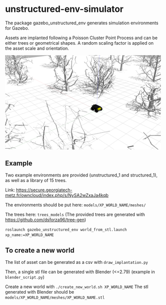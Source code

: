 # unstructured-env-simulator

The package gazebo_unstructured_env generates simulation environments for Gazebo.

Assets are implanted following a Poisson Cluster Point Process and can be either trees or geometrical shapes. A random scaling factor is applied on the asset scale and orientation.

<img title="Simu" src="pics/simu-environment.png" alt="Simu" width="600">

## Example

Two example environments are provided (unstructured_1 and structured_1), as well as a library of 15 trees.

Link: https://secure.georgiatech-metz.fr/owncloud/index.php/s/NySA2wZxaJa4kqb

The environments should be put here: `models/XP_WORLD_NAME/meshes/`

The trees here: `trees_models` (The provided trees are generated with https://github.com/dsforza96/tree-gen)

`roslaunch gazebo_unstructured_env world_from_stl.launch xp_name:=XP_WORLD_NAME`


## To create a new world

The list of asset can be generated as a csv with `draw_implantation.py`

Then, a single stl file can be generated with Blender (<=2.79) (example in `blender_script.py`)

Create a new world with `./create_new_world.sh XP_WORLD_NAME`
The stl generated with Blender should be `models/XP_WORLD_NAME/meshes/XP_WORLD_NAME.stl`

